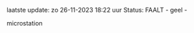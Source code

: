 laatste update: 
zo 26-11-2023 18:22   uur 
Status: FAALT - geel - 
<div class="service Y">microstation</div>